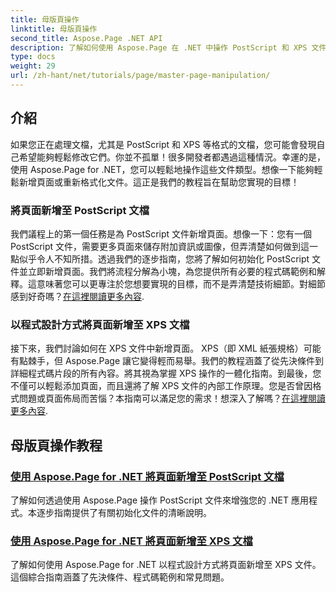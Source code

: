 ```yaml
---
title: 母版頁操作
linktitle: 母版頁操作
second_title: Aspose.Page .NET API
description: 了解如何使用 Aspose.Page 在 .NET 中操作 PostScript 和 XPS 文件。按照我們的教學來增強您的應用程式能力。
type: docs
weight: 29
url: /zh-hant/net/tutorials/page/master-page-manipulation/
---
```

## 介紹

如果您正在處理文檔，尤其是 PostScript 和 XPS 等格式的文檔，您可能會發現自己希望能夠輕鬆修改它們。你並不孤單！很多開發者都遇過這種情況。幸運的是，使用 Aspose.Page for .NET，您可以輕鬆地操作這些文件類型。想像一下能夠輕鬆新增頁面或重新格式化文件。這正是我們的教程旨在幫助您實現的目標！

### 將頁面新增至 PostScript 文檔

我們議程上的第一個任務是為 PostScript 文件新增頁面。想像一下：您有一個 PostScript 文件，需要更多頁面來儲存附加資訊或圖像，但弄清楚如何做到這一點似乎令人不知所措。透過我們的逐步指南，您將了解如何初始化 PostScript 文件並立即新增頁面。我們將流程分解為小塊，為您提供所有必要的程式碼範例和解釋。這意味著您可以更專注於您想要實現的目標，而不是弄清楚技術細節。對細節感到好奇嗎？[在這裡閱讀更多內容](./add-page-to-postscript-document/).

### 以程式設計方式將頁面新增至 XPS 文檔

接下來，我們討論如何在 XPS 文件中新增頁面。 XPS（即 XML 紙張規格）可能有點棘手，但 Aspose.Page 讓它變得輕而易舉。我們的教程涵蓋了從先決條件到詳細程式碼片段的所有內容。將其視為掌握 XPS 操作的一體化指南。到最後，您不僅可以輕鬆添加頁面，而且還將了解 XPS 文件的內部工作原理。您是否曾因格式問題或頁面佈局而苦惱？本指南可以滿足您的需求！想深入了解嗎？[在這裡閱讀更多內容](./adding-page-to-xps-document/).

## 母版頁操作教程
### [使用 Aspose.Page for .NET 將頁面新增至 PostScript 文檔](./add-page-to-postscript-document/)
了解如何透過使用 Aspose.Page 操作 PostScript 文件來增強您的 .NET 應用程式。本逐步指南提供了有關初始化文件的清晰說明。
### [使用 Aspose.Page for .NET 將頁面新增至 XPS 文檔](./adding-page-to-xps-document/)
了解如何使用 Aspose.Page for .NET 以程式設計方式將頁面新增至 XPS 文件。這個綜合指南涵蓋了先決條件、程式碼範例和常見問題。
